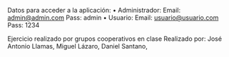 Datos para acceder a la aplicación:
•	Administrador:
    Email:	admin@admin.com
    Pass:	admin
•	Usuario:
    Email:	usuario@usuario.com
    Pass:	1234

Ejercicio realizado por grupos cooperativos en clase
Realizado por:
José Antonio Llamas,
Miguel Lázaro,
Daniel Santano,
